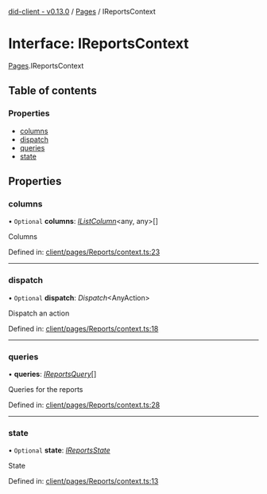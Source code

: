 [did-client - v0.13.0](../README.md) / [Pages](../modules/pages.md) / IReportsContext

# Interface: IReportsContext

[Pages](../modules/pages.md).IReportsContext

## Table of contents

### Properties

- [columns](pages.ireportscontext.md#columns)
- [dispatch](pages.ireportscontext.md#dispatch)
- [queries](pages.ireportscontext.md#queries)
- [state](pages.ireportscontext.md#state)

## Properties

### columns

• `Optional` **columns**: [*IListColumn*](components.ilistcolumn.md)<any, any\>[]

Columns

Defined in: [client/pages/Reports/context.ts:23](https://github.com/Puzzlepart/did/blob/dev/client/pages/Reports/context.ts#L23)

___

### dispatch

• `Optional` **dispatch**: *Dispatch*<AnyAction\>

Dispatch an action

Defined in: [client/pages/Reports/context.ts:18](https://github.com/Puzzlepart/did/blob/dev/client/pages/Reports/context.ts#L18)

___

### queries

• **queries**: [*IReportsQuery*](pages.ireportsquery.md)[]

Queries for the reports

Defined in: [client/pages/Reports/context.ts:28](https://github.com/Puzzlepart/did/blob/dev/client/pages/Reports/context.ts#L28)

___

### state

• `Optional` **state**: [*IReportsState*](pages.ireportsstate.md)

State

Defined in: [client/pages/Reports/context.ts:13](https://github.com/Puzzlepart/did/blob/dev/client/pages/Reports/context.ts#L13)
